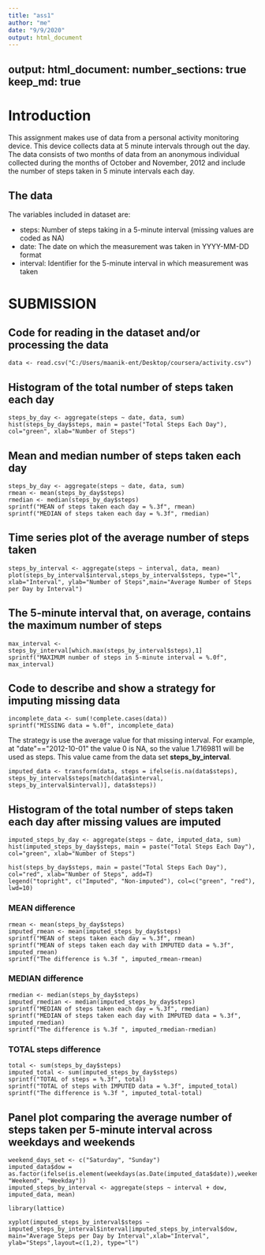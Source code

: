 ```yaml
---
title: "ass1"
author: "me"
date: "9/9/2020"
output: html_document
---
```


output: 
  html_document:
    number_sections: true
    keep_md: true
---

# Introduction

This assignment makes use of data from a personal activity monitoring device. This device collects data at 5 minute intervals through out the day. The data consists of two months of data from an anonymous individual collected during the months of October and November, 2012 and include the number of steps taken in 5 minute intervals each day.

## The data

The variables included in dataset are:

* steps: Number of steps taking in a 5-minute interval (missing values are coded as NA)
* date: The date on which the measurement was taken in YYYY-MM-DD format
* interval: Identifier for the 5-minute interval in which measurement was taken

# SUBMISSION

## Code for reading in the dataset and/or processing the data
```{r}
data <- read.csv("C:/Users/maanik-ent/Desktop/coursera/activity.csv")
```

## Histogram of the total number of steps taken each day
```{r}
steps_by_day <- aggregate(steps ~ date, data, sum)
hist(steps_by_day$steps, main = paste("Total Steps Each Day"), col="green", xlab="Number of Steps")
```

## Mean and median number of steps taken each day
```{r}
steps_by_day <- aggregate(steps ~ date, data, sum)
rmean <- mean(steps_by_day$steps)
rmedian <- median(steps_by_day$steps)
sprintf("MEAN of steps taken each day = %.3f", rmean)
sprintf("MEDIAN of steps taken each day = %.3f", rmedian)
```

## Time series plot of the average number of steps taken
```{r}
steps_by_interval <- aggregate(steps ~ interval, data, mean)
plot(steps_by_interval$interval,steps_by_interval$steps, type="l", xlab="Interval", ylab="Number of Steps",main="Average Number of Steps per Day by Interval")
```

## The 5-minute interval that, on average, contains the maximum number of steps
```{r}
max_interval <- steps_by_interval[which.max(steps_by_interval$steps),1]
sprintf("MAXIMUM number of steps in 5-minute interval = %.0f", max_interval)
```

## Code to describe and show a strategy for imputing missing data
```{r}
incomplete_data <- sum(!complete.cases(data))
sprintf("MISSING data = %.0f", incomplete_data)
```

The strategy is use the average value for that missing interval. For example, at "date"=="2012-10-01" the value 0 is NA, so the value 1.7169811 will be used as steps. This value came from the data set **steps_by_interval**.

```{r}
imputed_data <- transform(data, steps = ifelse(is.na(data$steps), steps_by_interval$steps[match(data$interval, steps_by_interval$interval)], data$steps))
```

## Histogram of the total number of steps taken each day after missing values are imputed
```{r}
imputed_steps_by_day <- aggregate(steps ~ date, imputed_data, sum)
hist(imputed_steps_by_day$steps, main = paste("Total Steps Each Day"), col="green", xlab="Number of Steps")

hist(steps_by_day$steps, main = paste("Total Steps Each Day"), col="red", xlab="Number of Steps", add=T)
legend("topright", c("Imputed", "Non-imputed"), col=c("green", "red"), lwd=10)
```

### MEAN difference
```{r}
rmean <- mean(steps_by_day$steps)
imputed_rmean <- mean(imputed_steps_by_day$steps)
sprintf("MEAN of steps taken each day = %.3f", rmean)
sprintf("MEAN of steps taken each day with IMPUTED data = %.3f", imputed_rmean)
sprintf("The difference is %.3f ", imputed_rmean-rmean)
```

### MEDIAN difference
```{r}
rmedian <- median(steps_by_day$steps)
imputed_rmedian <- median(imputed_steps_by_day$steps)
sprintf("MEDIAN of steps taken each day = %.3f", rmedian)
sprintf("MEDIAN of steps taken each day with IMPUTED data = %.3f", imputed_rmedian)
sprintf("The difference is %.3f ", imputed_rmedian-rmedian)
```

### TOTAL steps difference
```{r}
total <- sum(steps_by_day$steps)
imputed_total <- sum(imputed_steps_by_day$steps)
sprintf("TOTAL of steps = %.3f", total)
sprintf("TOTAL of steps with IMPUTED data = %.3f", imputed_total)
sprintf("The difference is %.3f ", imputed_total-total)
```

## Panel plot comparing the average number of steps taken per 5-minute interval across weekdays and weekends
```{r}
weekend_days_set <- c("Saturday", "Sunday")
imputed_data$dow = as.factor(ifelse(is.element(weekdays(as.Date(imputed_data$date)),weekend_days_set), "Weekend", "Weekday"))
imputed_steps_by_interval <- aggregate(steps ~ interval + dow, imputed_data, mean)

library(lattice)

xyplot(imputed_steps_by_interval$steps ~ imputed_steps_by_interval$interval|imputed_steps_by_interval$dow, main="Average Steps per Day by Interval",xlab="Interval", ylab="Steps",layout=c(1,2), type="l")
```

